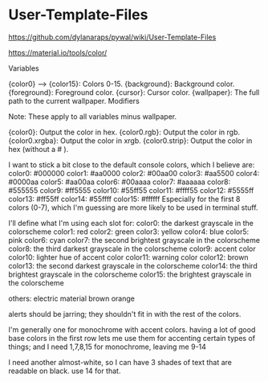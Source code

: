 # User-Template-Files
https://github.com/dylanaraps/pywal/wiki/User-Template-Files

https://material.io/tools/color/

Variables

{color0} --> {color15}: Colors 0-15.
{background}: Background color.
{foreground}: Foreground color.
{cursor}: Cursor color.
{wallpaper}: The full path to the current wallpaper.
Modifiers

Note: These apply to all variables minus wallpaper.

{color0}: Output the color in hex.
{color0.rgb}: Output the color in rgb.
{color0.xrgba}: Output the color in xrgb.
{color0.strip}: Output the color in hex (without a # ).

I want to stick a bit close to the default console colors, which I believe are:
color0: #000000
color1: #aa0000
color2: #00aa00
color3: #aa5500
color4: #0000aa
color5: #aa00aa
color6: #00aaaa
color7: #aaaaaa
color8: #555555
color9: #ff5555
color10: #55ff55
color11: #ffff55
color12: #5555ff
color13: #ff55ff
color14: #55ffff
color15: #ffffff
Especially for the first 8 colors (0-7), which I'm guessing are more likely to be used in terminal stuff.

I'll define what I'm using each slot for:
color0: the darkest grayscale in the colorscheme
color1: red
color2: green
color3: yellow
color4: blue
color5: pink
color6: cyan
color7: the second brightest grayscale in the colorscheme
color8: the third darkest grayscale in the colorscheme
color9: accent color
color10: lighter hue of accent color
color11: warning color
color12: brown
color13: the second darkest grayscale in the colorscheme
color14: the third brightest grayscale in the colorscheme
color15: the brightest grayscale in the colorscheme

others:
electric
material
brown
orange

alerts should be jarring; they shouldn't fit in with the rest of the colors.

I'm generally one for monochrome with accent colors. having a lot of good base colors in the first row lets me use them for accenting certain types of things; and I need 1,7,8,15 for monochrome, leaving me 9-14

I need another almost-white, so I can have 3 shades of text that are readable on black. use 14 for that.